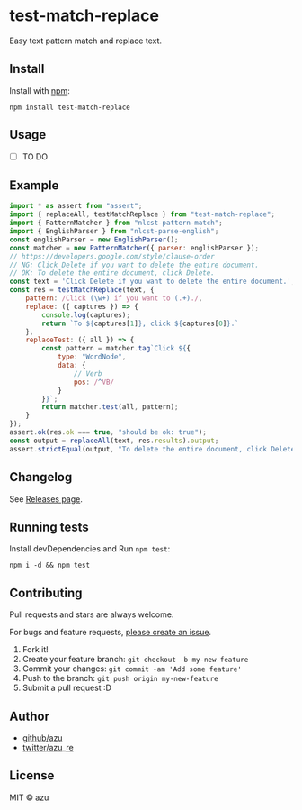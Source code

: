 # test-match-replace

Easy text pattern match and replace text.

## Install

Install with [npm](https://www.npmjs.com/):

    npm install test-match-replace

## Usage

- [ ] TO DO

## Example

```js
import * as assert from "assert";
import { replaceAll, testMatchReplace } from "test-match-replace";
import { PatternMatcher } from "nlcst-pattern-match";
import { EnglishParser } from "nlcst-parse-english";
const englishParser = new EnglishParser();
const matcher = new PatternMatcher({ parser: englishParser });
// https://developers.google.com/style/clause-order
// NG: Click Delete if you want to delete the entire document.
// OK: To delete the entire document, click Delete.
const text = 'Click Delete if you want to delete the entire document.';
const res = testMatchReplace(text, {
    pattern: /Click (\w+) if you want to (.+)./,
    replace: ({ captures }) => {
        console.log(captures);
        return `To ${captures[1]}, click ${captures[0]}.`
    },
    replaceTest: ({ all }) => {
        const pattern = matcher.tag`Click ${{
            type: "WordNode",
            data: {
                // Verb
                pos: /^VB/
            }
        }}`;
        return matcher.test(all, pattern);
    }
});
assert.ok(res.ok === true, "should be ok: true");
const output = replaceAll(text, res.results).output;
assert.strictEqual(output, "To delete the entire document, click Delete.");
```

## Changelog

See [Releases page](https://github.com/azu/nlp-pattern-match/releases).

## Running tests

Install devDependencies and Run `npm test`:

    npm i -d && npm test

## Contributing

Pull requests and stars are always welcome.

For bugs and feature requests, [please create an issue](https://github.com/azu/nlp-pattern-match/issues).

1. Fork it!
2. Create your feature branch: `git checkout -b my-new-feature`
3. Commit your changes: `git commit -am 'Add some feature'`
4. Push to the branch: `git push origin my-new-feature`
5. Submit a pull request :D

## Author

- [github/azu](https://github.com/azu)
- [twitter/azu_re](https://twitter.com/azu_re)

## License

MIT © azu
